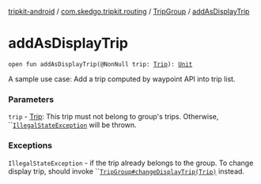 [tripkit-android](../../index.md) / [com.skedgo.tripkit.routing](../index.md) / [TripGroup](index.md) / [addAsDisplayTrip](./add-as-display-trip.md)

# addAsDisplayTrip

`open fun addAsDisplayTrip(@NonNull trip: `[`Trip`](../-trip/index.md)`): `[`Unit`](https://kotlinlang.org/api/latest/jvm/stdlib/kotlin/-unit/index.html)

A sample use case: Add a trip computed by waypoint API into trip list.

### Parameters

`trip` - [Trip](../-trip/index.md): This trip must not belong to group's trips. Otherwise, ``[`IllegalStateException`](https://docs.oracle.com/javase/7/docs/api/java/lang/IllegalStateException.html) will be thrown.

### Exceptions

`IllegalStateException` - if the trip already belongs to the group. To change display trip, should invoke ``[`TripGroup#changeDisplayTrip(Trip)`](change-display-trip.md) instead.